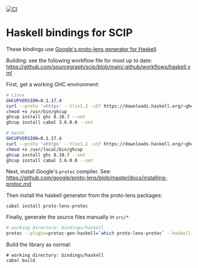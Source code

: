 [![CI](https://github.com/sourcegraph/scip/actions/workflows/haskell.yml/badge.svg)](https://github.com/sourcegraph/scip/actions/workflows/haskell.yml/badge.svg)

# Haskell bindings for SCIP

These bindings use [Google's proto-lens generator for Haskell](https://github.com/google/proto-lens).

Building: see the following workflow file for most up to date:
https://github.com/sourcegraph/scip/blob/main/.github/workflows/haskell.yml

First, get a working GHC environment:

```sh
# Linux
GHCUPVERSION=0.1.17.4
curl --proto '=https' --tlsv1.2 -sSf https://downloads.haskell.org/~ghcup/$GHCUPVERSION/x86_64-linux-ghcup-$GHCUPVERSION > /usr/bin/ghcup && \
chmod +x /usr/bin/ghcup
ghcup install ghc 8.10.7 --set
ghcup install cabal 3.6.0.0 --set
```

```sh
# macOS
GHCUPVERSION=0.1.17.4
curl --proto '=https' --tlsv1.2 -sSf https://downloads.haskell.org/~ghcup/$GHCUPVERSION/x86_64-apple-darwin-ghcup-$GHCUPVERSION > /usr/local/bin/ghcup && \
chmod +x /usr/local/bin/ghcup
ghcup install ghc 8.10.7 --set
ghcup install cabal 3.6.0.0 --set
```

Next, install Google's `protoc` compiler. See: https://github.com/google/proto-lens/blob/master/docs/installing-protoc.md

Then install the haskell generator from the proto-lens packages:

```
cabal install proto-lens-protoc
```

Finally, generate the source files manually in `src/*`

```sh
# working directory: bindings/haskell
protoc --plugin=protoc-gen-haskell=`which proto-lens-protoc` --haskell_out=src --proto_path=../.. scip.proto
```

Build the library as normal:

```
# working directory: bindings/haskell
cabal build
```

